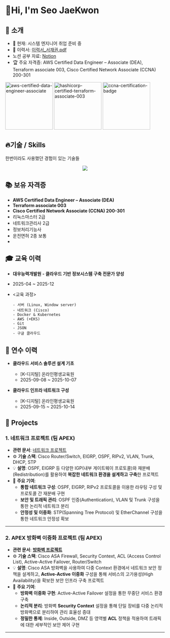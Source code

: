 #  👋Hi, I'm Seo JaeKwon




## 📂 소개
- 🌱 현재: 시스템 엔지니어 취업 준비 중  
- 📝 이력서: [이력서_서재권.pdf]()
- 노션 공부 자료: [Notion](https://www.notion.so/Notion-26fd5fed034680ffab0fe04d41562d2e)
- 🏆 주요 자격증: AWS Certified Data Engineer – Associate (DEA), Terraform associate 003, Cisco Certified Network Associate (CCNA) 200-301
<div align="left">
  <img width="150" height="auto" alt="aws-certified-data-engineer-associate" src="https://github.com/user-attachments/assets/36163081-9f97-461a-9f72-d27f896fcdb3" />
  <img width="150" height="auto" alt="hashicorp-certified-terraform-associate-003" src="https://github.com/user-attachments/assets/771c2bcf-0001-4af9-bc04-dc473f02ad83" />
  <img width="150" height="auto" alt="ccna-certification-badge" src="https://images.credly.com/size/680x680/images/683783d8-eaac-4c37-a14d-11bd8a36321d/ccna_600.png" />
</div>





## 🔥기술 / Skills
한번이라도 사용했던 경험이 있는 기술들
<p align="center">
  <a href="https://skillicons.dev">
    <img src="https://skillicons.dev/icons?i=aws,kubernetes,docker,terraform,linux,gcp,visualstudio,vscode,git,windows,notion" />
  </a>
</p>

## 📚 보유 자격증

- **AWS Certified Data Engineer – Associate (DEA)**
- **Terraform associate 003**
- **Cisco Certified Network Associate (CCNA) 200-301**
- 리눅스마스터 2급
- 네트워크관리사 2급
- 정보처리기능사
- 운전면허 2종 보통
- 
## 🎓 교육 이력
- **대우능력개발원 - 클라우드 기반 정보시스템 구축 전문가 양성**
- 2025-04 ~ 2025-12
- <교육 과정> 
  
      - 서버 (Linux, Window server)
      - 네트워크 (Cisco)
      - Docker & Kubernetes
      - AWS (+EKS)
      - Git
      - JSON
      - 구글 클라우드

## 🔧 연수 이력
- **클라우드 서비스 솔루션 설계 기초**
  - [K-디지털] 온라인평생교육원
  - 2025-09-08 ~ 2025-10-07
 
     
- **클라우드 인프라 네트워크 구성**
  - [K-디지털] 온라인평생교육원
  - 2025-09-15 ~ 2025-10-14


## 💼 Projects

### 1. 네트워크 프로젝트 (팀 APEX)
- **관련 문서**: [네트워크 프로젝트](https://docs.google.com/viewer?url=https://raw.githubusercontent.com/sjg1894/sjg1894/main/docs/2_APEX%20network_project.pdf&embedded=true)
- ⚙️ **기술 스택**: Cisco Router/Switch, EIGRP, OSPF, RIPv2, VLAN, Trunk, DHCP, STP
- 💡 **설명**: OSPF, EIGRP 등 다양한 IGP(내부 게이트웨이 프로토콜)와 재분배(Redistribution)를 활용하여 **복잡한 네트워크 환경을 설계하고 구축**한 프로젝트
- 🎯 **주요 기여**:
    - **통합 네트워크 구성**: OSPF, EIGRP, RIPv2 프로토콜을 이용한 라우팅 구성 및 프로토콜 간 재분배 구현
    - **보안 및 트래픽 관리**: OSPF 인증(Authentication), VLAN 및 Trunk 구성을 통한 논리적 네트워크 분리
    - **안정성 및 이중화**: STP(Spanning Tree Protocol) 및 EtherChannel 구성을 통한 네트워크 안정성 확보
---
 
### 2. APEX 방화벽 이중화 프로젝트 (팀 APEX)
- **관련 문서**: [**방화벽 프로젝트**](https://docs.google.com/viewer?url=https://raw.githubusercontent.com/sjg1894/sjg1894/main/docs/team2%20apex%20firewall%20project.pdf&embedded=true)
- ⚙️ **기술 스택**: Cisco ASA Firewall, Security Context, ACL (Access Control List), Active-Active Failover, Router/Switch
- 💡 **설명**: Cisco ASA 방화벽을 사용하여 다중 Context 환경에서 네트워크 보안 정책을 설계하고, **Active-Active 이중화** 구성을 통해 서비스의 고가용성(High Availability)을 확보한 보안 인프라 구축 프로젝트
- 🎯 **주요 기여**:
    - **방화벽 이중화 구현**: Active-Active Failover 설정을 통한 무중단 서비스 환경 구축
    - **논리적 분리**: 방화벽 **Security Context** 설정을 통해 단일 장비를 다중 논리적 방화벽으로 분리하여 관리 효율성 증대
    - **정밀한 통제**: Inside, Outside, DMZ 등 영역별 **ACL** 정책을 적용하여 트래픽에 대한 세부적인 보안 제어 구현
---

